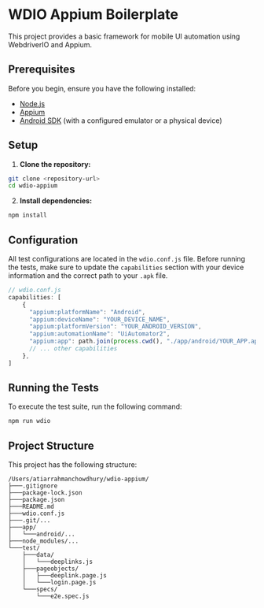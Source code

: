# WDIO Appium Boilerplate

This project provides a basic framework for mobile UI automation using WebdriverIO and Appium.

## Prerequisites

Before you begin, ensure you have the following installed:

* [Node.js](https://nodejs.org/)
* [Appium](https://appium.io/)
* [Android SDK](https://developer.android.com/studio) (with a configured emulator or a physical device)

## Setup

1. **Clone the repository:**

```bash
git clone <repository-url>
cd wdio-appium
```

2. **Install dependencies:**

```bash
npm install
```

## Configuration

All test configurations are located in the `wdio.conf.js` file. Before running the tests, make sure to update the `capabilities` section with your device information and the correct path to your `.apk` file.

```javascript
// wdio.conf.js
capabilities: [
    {
      "appium:platformName": "Android",
      "appium:deviceName": "YOUR_DEVICE_NAME",
      "appium:platformVersion": "YOUR_ANDROID_VERSION",
      "appium:automationName": "UiAutomator2",
      "appium:app": path.join(process.cwd(), "./app/android/YOUR_APP.apk"),
      // ... other capabilities
    },
]
```

## Running the Tests

To execute the test suite, run the following command:

```bash
npm run wdio
```

## Project Structure

This project has the following structure:

```
/Users/atiarrahmanchowdhury/wdio-appium/
├───.gitignore
├───package-lock.json
├───package.json
├───README.md
├───wdio.conf.js
├───.git/...
├───app/
│   └───android/...
├───node_modules/...
└───test/
    ├───data/
    │   └───deeplinks.js
    ├───pageobjects/
    │   ├───deeplink.page.js
    │   └───login.page.js
    └───specs/
        └───e2e.spec.js
```

